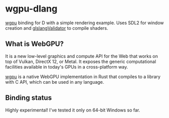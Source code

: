 # wgpu-dlang
[wgpu](https://github.com/gfx-rs/wgpu) binding for D with a simple rendering example. Uses SDL2 for window creation and [glslangValidator](https://github.com/KhronosGroup/glslang) to compile shaders.

## What is WebGPU?
It is a new low-level graphics and compute API for the Web that works on top of Vulkan, DirectX 12, or Metal. It exposes the generic computational facilities available in today's GPUs in a cross-platform way.

[wgpu](https://github.com/gfx-rs/wgpu) is a native WebGPU implementation in Rust that compiles to a library with C API, which can be used in any language.

## Binding status
Highly experimental! I've tested it only on 64-bit Windows so far.

